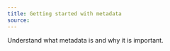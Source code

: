 ```yaml
---
title: Getting started with metadata
source:
---
```

Understand what metadata is and why it is important.
